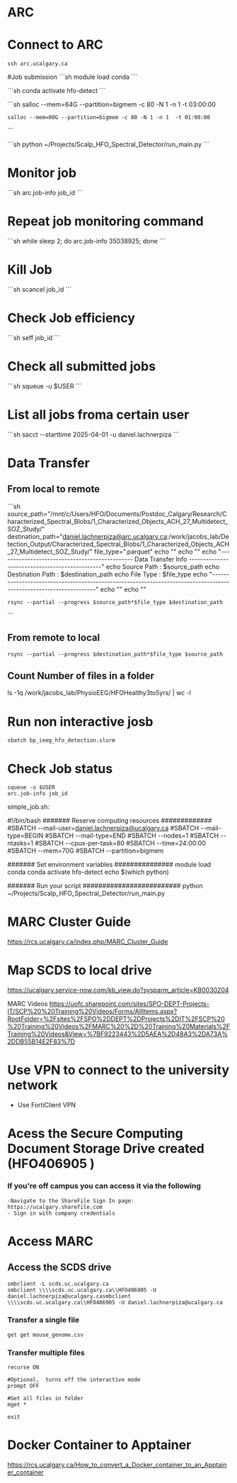 # ARC

# Connect to ARC
	ssh arc.ucalgary.ca 

#Job submission
´´´sh
	module load conda
´´´

´´´sh
	conda activate hfo-detect
´´´

´´´sh
	salloc --mem=64G --partition=bigmem -c 80 -N 1 -n 1  -t 03:00:00

	salloc --mem=80G --partition=bigmem -c 80 -N 1 -n 1  -t 01:00:00	
´´´

´´´sh
	python ~/Projects/Scalp_HFO_Spectral_Detector/run_main.py
´´´

# Monitor job
´´´sh
	arc.job-info job_id
´´´
# Repeat job monitoring command
´´´sh
while sleep 2; do arc.job-info 35038925; done
´´´

# Kill Job
´´´sh
	scancel job_id
´´´


# Check Job efficiency
´´´sh
	seff job_id
´´´

# Check all submitted jobs
´´´sh
	squeue -u $USER
´´´

# List all jobs froma certain user
´´´sh
	sacct --starttime 2025-04-01 -u daniel.lachnerpiza
´´´


# Data Transfer

## From local to remote
´´´sh
	source_path="/mnt/c/Users/HFO/Documents/Postdoc_Calgary/Research/Characterized_Spectral_Blobs/1_Characterized_Objects_ACH_27_Multidetect_SOZ_Study/"
	destination_path="daniel.lachnerpiza@arc.ucalgary.ca:/work/jacobs_lab/Detection_Output/Characterized_Spectral_Blobs/1_Characterized_Objects_ACH_27_Multidetect_SOZ_Study/"
	file_type=".parquet"
	echo ""
	echo ""
	echo "----------------------------------------------- Data Transfer Info -----------------------------------------------"
	echo Source Path : $source_path
	echo Destination Path : $destination_path
	echo File Type : $file_type
	echo "-------------------------------------------------------------------------------------------------------------------"
	echo ""
	echo ""

	rsync --partial --progress $source_path*$file_type $destination_path
´´´
## From remote to local
	rsync --partial --progress $destination_path*$file_type $source_path

## Count Number of files in a folder
ls -1q /work/jacobs_lab/PhysioEEG/HFOHealthy3to5yrs/ | wc -l


# Run non interactive josb

	sbatch bp_ieeg_hfo_detection.slurm

# Check Job status
	squeue -u $USER
	arc.job-info job_id

simple_job.sh:

#!/bin/bash
####### Reserve computing resources #############
#SBATCH --mail-user=daniel.lachnerpiza@ucalgary.ca
#SBATCH --mail-type=BEGIN
#SBATCH --mail-type=END
#SBATCH --nodes=1
#SBATCH --ntasks=1
#SBATCH --cpus-per-task=80
#SBATCH --time=24:00:00
#SBATCH --mem=70G
#SBATCH --partition=bigmem

####### Set environment variables ###############
module load conda
conda activate hfo-detect
echo $(which python)

####### Run your script #########################
python ~/Projects/Scalp_HFO_Spectral_Detector/run_main.py

























# MARC Cluster Guide
https://rcs.ucalgary.ca/index.php/MARC_Cluster_Guide

# Map SCDS to local drive
https://ucalgary.service-now.com/kb_view.do?sysparm_article=KB0030204

MARC Videos
https://uofc.sharepoint.com/sites/SPO-DEPT-Projects-IT/SCP%20%20Training%20Videos/Forms/AllItems.aspx?RootFolder=%2Fsites%2FSPO%2DDEPT%2DProjects%2DIT%2FSCP%20%20Training%20Videos%2FMARC%20%2D%20Training%20Materials%2FTraining%20Videos&View=%7BF9223443%2D5AEA%2D48A3%2DA73A%2DDB55B14E2F83%7D


# Use VPN to connect to the university network
- Use FortiClient VPN

# Acess the Secure Computing Document Storage Drive created (HFO406905 )

### If you're off campus you can access it via the following
	-Navigate to the ShareFile Sign In page: https://ucalgary.sharefile.com
	- Sign in with company credentials
	


# Access MARC

## Access the SCDS drive 
	smbclient -L scds.uc.ucalgary.ca
	smbclient \\\\scds.uc.ucalgary.ca\\HFO406905 -U daniel.lachnerpiza@ucalgary.casmbclient \\\\scds.uc.ucalgary.ca\\HFO406905 -U daniel.lachnerpiza@ucalgary.ca 
	
### Transfer a single file
	get get mouse_genome.csv
	
### Transfer multiple files
	recurse ON
	
	#Optional,  turns off the interactive mode
	prompt OFF
	
	#Get all files in folder
	mget *
	
	exit
	
# Docker Container to Apptainer
https://rcs.ucalgary.ca/How_to_convert_a_Docker_container_to_an_Apptainer_container 